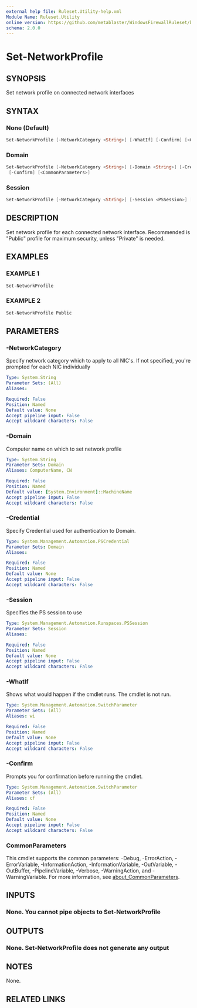 ```yaml
---
external help file: Ruleset.Utility-help.xml
Module Name: Ruleset.Utility
online version: https://github.com/metablaster/WindowsFirewallRuleset/blob/master/Modules/Ruleset.Utility/Help/en-US/Set-NetworkProfile.md
schema: 2.0.0
---
```


# Set-NetworkProfile

## SYNOPSIS

Set network profile on connected network interfaces

## SYNTAX

### None (Default)

```powershell
Set-NetworkProfile [-NetworkCategory <String>] [-WhatIf] [-Confirm] [<CommonParameters>]
```

### Domain

```powershell
Set-NetworkProfile [-NetworkCategory <String>] [-Domain <String>] [-Credential <PSCredential>] [-WhatIf]
 [-Confirm] [<CommonParameters>]
```

### Session

```powershell
Set-NetworkProfile [-NetworkCategory <String>] [-Session <PSSession>] [-WhatIf] [-Confirm] [<CommonParameters>]
```

## DESCRIPTION

Set network profile for each connected network interface.
Recommended is "Public" profile for maximum security, unless "Private" is needed.

## EXAMPLES

### EXAMPLE 1

```powershell
Set-NetworkProfile
```

### EXAMPLE 2

```powershell
Set-NetworkProfile Public
```

## PARAMETERS

### -NetworkCategory

Specify network category which to apply to all NIC's.
If not specified, you're prompted for each NIC individually

```yaml
Type: System.String
Parameter Sets: (All)
Aliases:

Required: False
Position: Named
Default value: None
Accept pipeline input: False
Accept wildcard characters: False
```

### -Domain

Computer name on which to set network profile

```yaml
Type: System.String
Parameter Sets: Domain
Aliases: ComputerName, CN

Required: False
Position: Named
Default value: [System.Environment]::MachineName
Accept pipeline input: False
Accept wildcard characters: False
```

### -Credential

Specify Credential used for authentication to Domain.

```yaml
Type: System.Management.Automation.PSCredential
Parameter Sets: Domain
Aliases:

Required: False
Position: Named
Default value: None
Accept pipeline input: False
Accept wildcard characters: False
```

### -Session

Specifies the PS session to use

```yaml
Type: System.Management.Automation.Runspaces.PSSession
Parameter Sets: Session
Aliases:

Required: False
Position: Named
Default value: None
Accept pipeline input: False
Accept wildcard characters: False
```

### -WhatIf

Shows what would happen if the cmdlet runs.
The cmdlet is not run.

```yaml
Type: System.Management.Automation.SwitchParameter
Parameter Sets: (All)
Aliases: wi

Required: False
Position: Named
Default value: None
Accept pipeline input: False
Accept wildcard characters: False
```

### -Confirm

Prompts you for confirmation before running the cmdlet.

```yaml
Type: System.Management.Automation.SwitchParameter
Parameter Sets: (All)
Aliases: cf

Required: False
Position: Named
Default value: None
Accept pipeline input: False
Accept wildcard characters: False
```

### CommonParameters

This cmdlet supports the common parameters: -Debug, -ErrorAction, -ErrorVariable, -InformationAction, -InformationVariable, -OutVariable, -OutBuffer, -PipelineVariable, -Verbose, -WarningAction, and -WarningVariable. For more information, see [about_CommonParameters](http://go.microsoft.com/fwlink/?LinkID=113216).

## INPUTS

### None. You cannot pipe objects to Set-NetworkProfile

## OUTPUTS

### None. Set-NetworkProfile does not generate any output

## NOTES

None.

## RELATED LINKS
